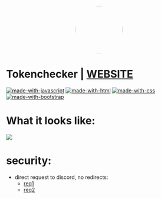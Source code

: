 <p align="center">
    <img style="border-radius: 100px" width="128" height="128" src="https://avatars0.githubusercontent.com/u/47723417?s=460&amp;u=10c488f1c4e0644b839df15ecefbfef2a9869305&amp;v=4">
</p>

# Tokenchecker | [WEBSITE](https://discordtoken.vercel.app/)

[![made-with-javascript](https://img.shields.io/badge/Made%20with-Javascript-f1e05a?style=flat)](https://developer.mozilla.org/en/JavaScript)
[![made-with-html](https://img.shields.io/badge/Made%20with-Html-e34c26?style=flat)](https://developer.mozilla.org/en/html)
[![made-with-css](https://img.shields.io/badge/Made%20with-Css-563d7c?style=flat)](https://developer.mozilla.org/en/css)
[![made-with-bootstrap](https://img.shields.io/badge/Made%20with-Bootstrap-7952b3?style=flat)](https://getbootstrap.com/)
# What it looks like:
<kbd>
<img src="https://cdn.discordapp.com/attachments/737401768098398389/752144643336175707/2020-09-06-13-57-23-1.gif">
</kbd>

# security:
- direct request to discord, no redirects:
    - [req1](https://github.com/xNaCly/tokenchecker-website/blob/master/scripts/main.js#L44-L53)
    - [req2](https://github.com/xNaCly/tokenchecker-website/blob/master/scripts/main.js#L66-L75)

